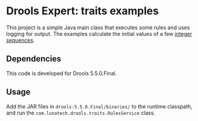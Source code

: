 # Drools Expert: traits examples

This project is a simple Java main class that executes some rules and uses logging for output. The examples calculate the initial values of a few [integer sequences](http://en.wikipedia.org/wiki/Category:Integer_sequences).

## Dependencies

This code is developed for Drools 5.5.0.Final.

## Usage

Add the JAR files in `drools-5.5.0.Final/binaries/` to the runtime classpath, and run the `com.lunatech.drools.traits.RulesService` class.
